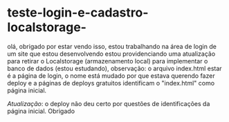# teste-login-e-cadastro-localstorage-
olá, obrigado por estar vendo isso, estou trabalhando na área de login de um site que estou desenvolvendo estou providenciando uma atualização para retirar o Localstorage (armazenamento local) para implementar o banco de dados (estou estudando), observação: o arquivo index.html estar é a página de login, o nome está mudado por que estava querendo fazer deploy e a páginas de deploys gratuitos identificam o "index.html" como página inicial.

*Atualização*: 
o deploy não deu certo por questões de identificações da página inicial.
Obrigado 